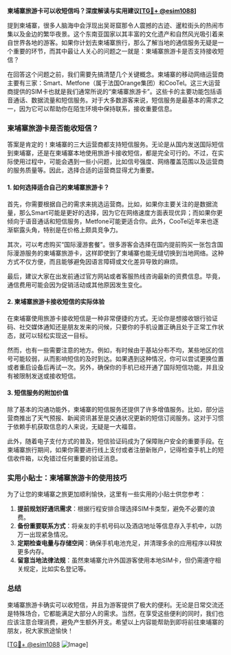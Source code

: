 **柬埔寨旅游卡可以收短信吗？深度解读与实用建议[[TG💪+ @esim1088](https://t.me/s/esim1088)]**

提到柬埔寨，很多人脑海中会浮现出吴哥窟那令人震撼的古迹、暹粒街头的热闹市集以及金边的繁华夜景。这个东南亚国家以其丰富的文化遗产和自然风光吸引着来自世界各地的游客。如果你计划去柬埔寨旅行，那么了解当地的通信服务无疑是一个重要的环节，而其中最让人关心的问题之一就是：柬埔寨旅游卡是否支持接收短信？

在回答这个问题之前，我们需要先搞清楚几个关键概念。柬埔寨的移动网络运营商主要有三家：Smart、Metfone（属于法国Orange集团）和CooTel。这三大运营商提供的SIM卡也就是我们通常所说的“柬埔寨旅游卡”。这些卡的主要功能包括语音通话、数据流量和短信服务。对于大多数游客来说，短信服务是最基本的需求之一，因为它可以帮助你在陌生环境中保持联系，接收重要信息。

### 柬埔寨旅游卡是否能收短信？

答案是肯定的！柬埔寨的三大运营商都支持短信服务。无论是从国内发送国际短信到柬埔寨，还是在柬埔寨本地使用旅游卡接收短信，都是完全可行的。不过，在实际使用过程中，可能会遇到一些小问题，比如信号强度、网络覆盖范围以及运营商的服务质量等。因此，选择合适的运营商显得尤为重要。

#### 1. **如何选择适合自己的柬埔寨旅游卡？**
首先，你需要根据自己的需求来挑选运营商。比如，如果你主要关注的是数据流量，那么Smart可能是更好的选择，因为它在网络速度方面表现优异；而如果你更倾向于语音通话和短信服务，Metfone可能更适合你。此外，CooTel近年来也逐渐崭露头角，特别是在价格上颇具竞争力。

其次，可以考虑购买“国际漫游套餐”。很多游客会选择在国内提前购买一张包含国际漫游服务的柬埔寨旅游卡，这样即使到了柬埔寨也能无缝切换到当地网络。这种方式不仅方便，而且能够避免因语言障碍或文化差异导致的麻烦。

最后，建议大家在出发前通过官方网站或者客服热线咨询最新的资费信息。毕竟，通信费用可能会因为促销活动或其他原因发生变化。

#### 2. **柬埔寨旅游卡接收短信的实际体验**
在柬埔寨使用旅游卡接收短信是一种非常便捷的方式。无论你是想接收银行验证码、社交媒体通知还是朋友发来的问候，只要你的手机设置正确且处于正常工作状态，就可以轻松实现这一目标。

然而，也有一些需要注意的地方。例如，有时候由于基站分布不均，某些地区的信号可能较弱，从而影响短信的及时到达。如果遇到这种情况，你可以尝试更换位置或者重启设备后再试一次。另外，确保你的手机已经开通了国际短信功能，并且没有被限制发送或接收短信。

#### 3. **短信服务的附加价值**
除了基本的沟通功能外，柬埔寨的短信服务还提供了许多增值服务。比如，部分运营商推出了天气预报、新闻资讯甚至是交通状况更新的短信订阅服务。这对于习惯于依赖手机获取信息的人来说，无疑是一大福音。

此外，随着电子支付方式的普及，短信验证码成为了保障账户安全的重要手段。在柬埔寨旅行期间，如果你需要进行线上支付或者注册新账户，记得检查手机上的短信收件箱，以免错过任何重要的验证消息。

### 实用小贴士：柬埔寨旅游卡的使用技巧

为了让您的柬埔寨之旅更加顺利愉快，这里有一些实用的小贴士供您参考：

1. **提前规划好通讯需求**：根据行程安排合理选择SIM卡类型，避免不必要的浪费。
2. **备份重要联系方式**：将亲友的手机号码以及酒店地址等信息存入手机中，以防万一出现紧急情况。
3. **定期检查电量与存储空间**：确保手机电池充足，并清理多余的应用程序以释放更多内存。
4. **留意当地法律法规**：虽然柬埔寨允许外国游客使用本地SIM卡，但仍需遵守相关规定，比如实名登记等。

### 总结

柬埔寨旅游卡确实可以收短信，并且为游客提供了极大的便利。无论是日常交流还是特殊场合，它都能满足大部分人的需求。当然，在享受这些便利的同时，我们也应该注意合理消费，避免产生额外开支。希望以上内容能帮助到即将前往柬埔寨的朋友，祝大家旅途愉快！

[[TG💪+ @esim1088](https://t.me/s/esim1088) ![Image](https://i.postimg.cc/4NQfJmqS/Snipaste-2025-05-13-00-14-12.png)]